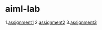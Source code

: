 # aiml-lab
1.[assignment1](https://github.com/Kranthi9269/aiml-lab/blob/main/Assignment_1.ipynb)
2.[assignment2](https://github.com/Kranthi9269/aiml-lab/blob/main/assignment2.ipynb)
3.[assignment3](https://github.com/Kranthi9269/aiml-lab/blob/main/assignment3.ipynb?short_path=9aaf287)
